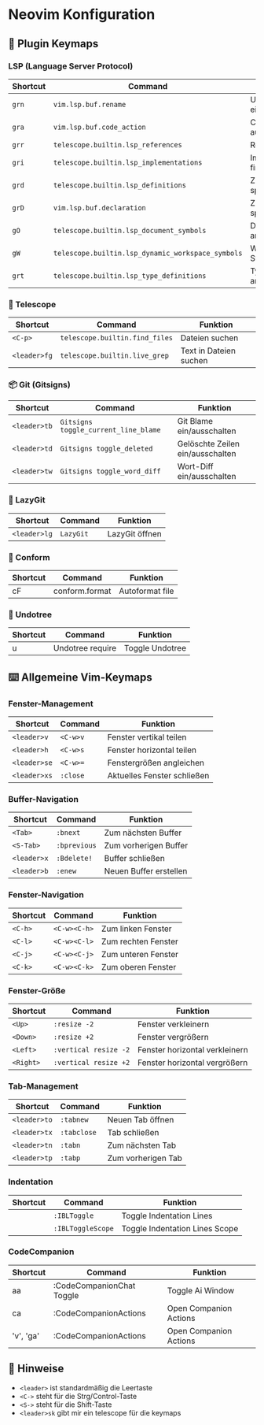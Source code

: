 # Neovim Konfiguration

## 🔌 Plugin Keymaps

### LSP (Language Server Protocol)

| Shortcut | Command                                           | Funktion                   |              |
| -------- | ------------------------------------------------- | -------------------------- | ------------ |
| `grn`    | `vim.lsp.buf.rename`                              | Umbenennen eines Symbols   |              |
| `gra`    | `vim.lsp.buf.code_action`                         | Code-Aktionen ausführen    |              |
| `grr`    | `telescope.builtin.lsp_references`                | Referenzen finden          |              |
| `gri`    | `telescope.builtin.lsp_implementations`           | Implementierungen finden   |              |
| `grd`    | `telescope.builtin.lsp_definitions`               | Zur Definition springen    |              |
| `grD`    | `vim.lsp.buf.declaration`                         | Zur Deklaration springen   | outcommented |
| `gO`     | `telescope.builtin.lsp_document_symbols`          | Dokumentsymbole anzeigen   |              |
| `gW`     | `telescope.builtin.lsp_dynamic_workspace_symbols` | Workspace-Symbole anzeigen |              |
| `grt`    | `telescope.builtin.lsp_type_definitions`          | Typ-Definition anzeigen    |              |

### 🔭 Telescope

| Shortcut     | Command                        | Funktion               |
| ------------ | ------------------------------ | ---------------------- |
| `<C-p>`      | `telescope.builtin.find_files` | Dateien suchen         |
| `<leader>fg` | `telescope.builtin.live_grep`  | Text in Dateien suchen |

### 📦 Git (Gitsigns)

| Shortcut     | Command                              | Funktion                         |
| ------------ | ------------------------------------ | -------------------------------- |
| `<leader>tb` | `Gitsigns toggle_current_line_blame` | Git Blame ein/ausschalten        |
| `<leader>td` | `Gitsigns toggle_deleted`            | Gelöschte Zeilen ein/ausschalten |
| `<leader>tw` | `Gitsigns toggle_word_diff`          | Wort-Diff ein/ausschalten        |

### 🚀 LazyGit

| Shortcut     | Command   | Funktion       |
| ------------ | --------- | -------------- |
| `<leader>lg` | `LazyGit` | LazyGit öffnen |

### 💄 Conform
| Shortcut     | Command        | Funktion        |
| ------------ | -------------- | --------------  |
| <leader>cF   | conform.format | Autoformat file |

### 🌴 Undotree
| Shortcut     | Command          | Funktion        |
| ------------ | ---------------- | --------------  |
| <leader>u    | Undotree require | Toggle Undotree |

## ⌨️ Allgemeine Vim-Keymaps

### Fenster-Management

| Shortcut     | Command  | Funktion                    |
| ------------ | -------- | --------------------------- |
| `<leader>v`  | `<C-w>v` | Fenster vertikal teilen     |
| `<leader>h`  | `<C-w>s` | Fenster horizontal teilen   |
| `<leader>se` | `<C-w>=` | Fenstergrößen angleichen    |
| `<leader>xs` | `:close` | Aktuelles Fenster schließen |

### Buffer-Navigation

| Shortcut    | Command      | Funktion               |
| ----------- | ------------ | ---------------------- |
| `<Tab>`     | `:bnext`     | Zum nächsten Buffer    |
| `<S-Tab>`   | `:bprevious` | Zum vorherigen Buffer  |
| `<leader>x` | `:Bdelete!`  | Buffer schließen       |
| `<leader>b` | `:enew`      | Neuen Buffer erstellen |

### Fenster-Navigation

| Shortcut | Command      | Funktion            |
| -------- | ------------ | ------------------- |
| `<C-h>`  | `<C-w><C-h>` | Zum linken Fenster  |
| `<C-l>`  | `<C-w><C-l>` | Zum rechten Fenster |
| `<C-j>`  | `<C-w><C-j>` | Zum unteren Fenster |
| `<C-k>`  | `<C-w><C-k>` | Zum oberen Fenster  |

### Fenster-Größe

| Shortcut  | Command               | Funktion                       |
| --------- | --------------------- | ------------------------------ |
| `<Up>`    | `:resize -2`          | Fenster verkleinern            |
| `<Down>`  | `:resize +2`          | Fenster vergrößern             |
| `<Left>`  | `:vertical resize -2` | Fenster horizontal verkleinern |
| `<Right>` | `:vertical resize +2` | Fenster horizontal vergrößern  |

### Tab-Management

| Shortcut     | Command     | Funktion           |
| ------------ | ----------- | ------------------ |
| `<leader>to` | `:tabnew`   | Neuen Tab öffnen   |
| `<leader>tx` | `:tabclose` | Tab schließen      |
| `<leader>tn` | `:tabn`     | Zum nächsten Tab   |
| `<leader>tp` | `:tabp`     | Zum vorherigen Tab |

### Indentation

| Shortcut     | Command     | Funktion           |
| ------------ | ----------- | ------------------ |
|  | `:IBLToggle`   | Toggle Indentation Lines |
|  | `:IBLToggleScope`  | Toggle Indentation Lines Scope |

### CodeCompanion
| Shortcut     | Command     | Funktion           |
| ------------ | ----------- | ------------------ |
| <leader>aa | :CodeCompanionChat Toggle | Toggle Ai Window |
| <leader>ca | :CodeCompanionActions | Open Companion Actions |
| 'v', 'ga' | :CodeCompanionActions | Open Companion Actions |

## 📝 Hinweise

- `<leader>` ist standardmäßig die Leertaste
- `<C->` steht für die Strg/Control-Taste
- `<S->` steht für die Shift-Taste
- `<leader>sk` gibt mir ein telescope für die keymaps
